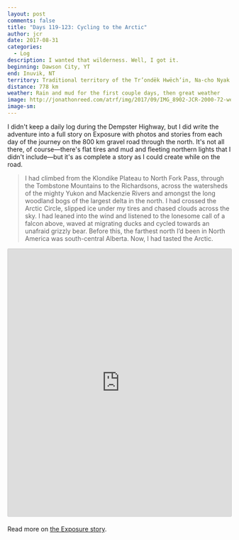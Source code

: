 ```yaml
---
layout: post
comments: false
title: "Days 119-123: Cycling to the Arctic"
author: jcr
date: 2017-08-31
categories:
  - Log
description: I wanted that wilderness. Well, I got it.
beginning: Dawson City, YT
end: Inuvik, NT
territory: Traditional territory of the Tr’ondëk Hwëch’in, Na-cho Nyak Dun, Tetlit Gwich’in, Vuntut Gwitchin, Inuvialuit
distance: 778 km
weather: Rain and mud for the first couple days, then great weather
image: http://jonathonreed.com/atrf/img/2017/09/IMG_8902-JCR-2000-72-web.jpg
image-sm:
---
```


I didn't keep a daily log during the Dempster Highway, but I did write the adventure into a full story on Exposure with photos and stories from each day of the journey on the 800 km gravel road through the north. It's not all there, of course—there's flat tires and mud and fleeting northern lights that I didn't include—but it's as complete a story as I could create while on the road.

<blockquote>I had climbed from the Klondike Plateau to North Fork Pass, through the Tombstone Mountains to the Richardsons, across the watersheds of the mighty Yukon and Mackenzie Rivers and amongst the long woodland bogs of the largest delta in the north. I had crossed the Arctic Circle, slipped ice under my tires and chased clouds across the sky. I had leaned into the wind and listened to the lonesome call of a falcon above, waved at migrating ducks and cycled towards an unafraid grizzly bear. Before this, the farthest north I’d been in North America was south-central Alberta. Now, I had tasted the Arctic.</blockquote>

<iframe src="https://jonathonreed.exposure.co/cycling-to-the-arctic/embed/cover?embed=true" style="width:100%;min-height:602px;margin-bottom:5px;border:solid 1px #ccc;border-radius:2px;"></iframe>

Read more on <a href="https://jonathonreed.exposure.co/cycling-to-the-arctic" target="blank">the Exposure story</a>.